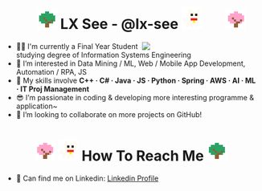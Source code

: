 ### <h1 align="center"> <img src="https://github.com/lx-see/lx-see/blob/main/img/green_tree.png" width="40px"/> LX See - @lx-see <img src="https://github.com/lx-see/lx-see/blob/main/img/neko.png" width="40px"/> <img style="transform: translateX(42px);" src="https://github.com/lx-see/lx-see/blob/main/img/sakura.png" width="40px"/> </h1>

<img align='right' src="https://media3.giphy.com/media/aer096d3vD4rYVsgNn/giphy.gif" width="230">

- 👨‍🎓 I'm currently a Final Year Student studying degree of Information Systems Engineering
- 👀 I’m interested in Data Mining / ML,  Web / Mobile App Development, Automation / RPA, JS
- :blue_heart: My skills involve **C++ · C# · Java · JS · Python · Spring · AWS · AI · ML · IT Proj Management**
- :sunglasses: I’m passionate in coding & developing more interesting programme & application~
- :sparkling_heart:	 I’m looking to collaborate on more projects on GitHub!

### <h1 align="center"> <img src="https://github.com/lx-see/lx-see/blob/main/img/sakura.png" width="40px"/> <img src="https://github.com/lx-see/lx-see/blob/main/img/neko.png" width="40px"/> How To Reach Me <img src="https://github.com/lx-see/lx-see/blob/main/img/green_tree.png" width="40px"/> </h1>
- :office: Can find me on Linkedin:	[Linkedin Profile](https://www.linkedin.com/in/lx-see)
